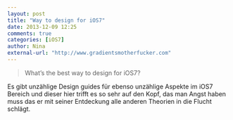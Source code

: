 ```yaml
---
layout: post
title: "Way to design for iOS7"
date: 2013-12-09 12:25
comments: true
categories: [iOS7]
author: Nina
external-url: "http://www.gradientsmotherfucker.com"
---
```


>What’s the best way to design for iOS7?

Es gibt unzählige Design guides für ebenso unzählige Aspekte im iOS7 Bereich und dieser hier trifft es so sehr auf den Kopf, das man Angst haben muss das er mit seiner Entdeckung alle anderen Theorien in die Flucht schlägt.